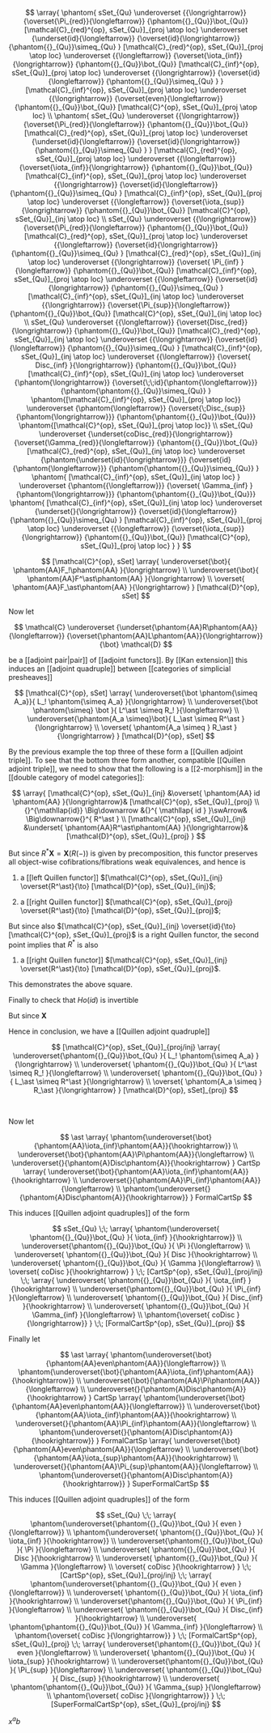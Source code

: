 

$$
  \array{
  \phantom{
  sSet_{Qu}
    \underoverset
      {{\longrightarrow}}
      {\overset{\Pi_{red}}{\longleftarrow}}
      {\phantom{{}_{Qu}}\bot_{Qu}}      
  [\mathcal{C}_{red}^{op}, sSet_{Qu}]_{proj \atop loc}
    \underoverset
      {\underset{id}{\longleftarrow}}
      {\overset{id}{\longrightarrow}}
      {\phantom{{}_{Qu}}\simeq_{Qu} }
  [\mathcal{C}_{red}^{op}, sSet_{Qu}]_{proj \atop loc}
    \underoverset
      {{\longleftarrow}}
      {\overset{\iota_{inf}}{\longrightarrow}}
      {\phantom{{}_{Qu}}\bot_{Qu}}
  [\mathcal{C}_{inf}^{op}, sSet_{Qu}]_{proj \atop loc}
    \underoverset
      {{\longrightarrow}}
      {\overset{id}{\longleftarrow}}
      {\phantom{{}_{Qu}}\simeq_{Qu} }
  }
  [\mathcal{C}_{inf}^{op}, sSet_{Qu}]_{proj \atop loc}
    \underoverset
      {{\longrightarrow}}
      {\overset{even}{\longleftarrow}}
      {\phantom{{}_{Qu}}\bot_{Qu}}
  [\mathcal{C}^{op}, sSet_{Qu}]_{proj \atop loc}
  \\
  \phantom{
  sSet_{Qu}
    \underoverset
      {{\longrightarrow}}
      {\overset{\Pi_{red}}{\longleftarrow}}
      {\phantom{{}_{Qu}}\bot_{Qu}}      
  [\mathcal{C}_{red}^{op}, sSet_{Qu}]_{proj \atop loc}
    \underoverset
      {\underset{id}{\longleftarrow}}
      {\overset{id}{\longrightarrow}}
      {\phantom{{}_{Qu}}\simeq_{Qu} }
  }
  [\mathcal{C}_{red}^{op}, sSet_{Qu}]_{proj \atop loc}
    \underoverset
      {{\longleftarrow}}
      {\overset{\iota_{inf}}{\longrightarrow}}
      {\phantom{{}_{Qu}}\bot_{Qu}}
  [\mathcal{C}_{inf}^{op}, sSet_{Qu}]_{proj \atop loc}
    \underoverset
      {{\longrightarrow}}
      {\overset{id}{\longleftarrow}}
      {\phantom{{}_{Qu}}\simeq_{Qu} }
  [\mathcal{C}_{inf}^{op}, sSet_{Qu}]_{proj \atop loc}
    \underoverset
      {{\longleftarrow}}
      {\overset{\iota_{sup}}{\longrightarrow}}
      {\phantom{{}_{Qu}}\bot_{Qu}}
  [\mathcal{C}^{op}, sSet_{Qu}]_{inj \atop loc}
  \\
  sSet_{Qu}
    \underoverset
      {{\longrightarrow}}
      {\overset{\Pi_{red}}{\longleftarrow}}
      {\phantom{{}_{Qu}}\bot_{Qu}}      
  [\mathcal{C}_{red}^{op}, sSet_{Qu}]_{proj \atop loc}
    \underoverset
      {{\longleftarrow}}
      {\overset{id}{\longrightarrow}}
      {\phantom{{}_{Qu}}\simeq_{Qu} }
  [\mathcal{C}_{red}^{op}, sSet_{Qu}]_{inj \atop loc}
    \underoverset
      {{\longrightarrow}}
      {\overset{ \Pi_{inf} }{\longleftarrow}}
      {\phantom{{}_{Qu}}\bot_{Qu}}
  [\mathcal{C}_{inf}^{op}, sSet_{Qu}]_{proj \atop loc}
    \underoverset
      {{\longleftarrow}}
      {\overset{id}{\longrightarrow}}
      {\phantom{{}_{Qu}}\simeq_{Qu} }
  [\mathcal{C}_{inf}^{op}, sSet_{Qu}]_{inj \atop loc}
    \underoverset
      {{\longrightarrow}}
      {\overset{\Pi_{sup}}{\longleftarrow}}
      {\phantom{{}_{Qu}}\bot_{Qu}}
  [\mathcal{C}^{op}, sSet_{Qu}]_{inj \atop loc}
  \\
  sSet_{Qu}
    \underoverset
      {{\longleftarrow}}
      {\overset{Disc_{red}}{\longrightarrow}}
      {\phantom{{}_{Qu}}\bot_{Qu}}
  [\mathcal{C}_{red}^{op}, sSet_{Qu}]_{inj \atop loc}
    \underoverset
      {{\longrightarrow}}
      {\overset{id}{\longleftarrow}}
      {\phantom{{}_{Qu}}\simeq_{Qu} }
  [\mathcal{C}_{inf}^{op}, sSet_{Qu}]_{inj \atop loc}
    \underoverset
      {{\longleftarrow}}
      {\overset{ Disc_{inf} }{\longrightarrow}}
      {\phantom{{}_{Qu}}\bot_{Qu}}
  [\mathcal{C}_{inf}^{op}, sSet_{Qu}]_{inj \atop loc}
    \underoverset
      {\phantom{\longrightarrow}}
      {\overset{\;\;id}{\phantom{\longleftarrow}}}
      {\phantom{\phantom{{}_{Qu}}\simeq_{Qu}} }
  \phantom{[\mathcal{C}_{inf}^{op}, sSet_{Qu}]_{proj \atop loc}}
    \underoverset
      {\phantom{\longleftarrow}}
      {\overset{\;Disc_{sup}}{\phantom{\longrightarrow}}}
      {\phantom{\phantom{{}_{Qu}}\bot_{Qu}}}
  \phantom{[\mathcal{C}^{op}, sSet_{Qu}]_{proj \atop loc}}
  \\
  sSet_{Qu}
    \underoverset
      {\underset{coDisc_{red}}{\longrightarrow}}
      {\overset{\Gamma_{red}}{\longleftarrow}}
      {\phantom{{}_{Qu}}\bot_{Qu}}      
  [\mathcal{C}_{red}^{op}, sSet_{Qu}]_{inj \atop loc}
    \underoverset
      {\phantom{\underset{id}{\longrightarrow}}}
      {\overset{id}{\phantom{\longleftarrow}}}
      {\phantom{\phantom{{}_{Qu}}\simeq_{Qu}} }
  \phantom{
  [\mathcal{C}_{inf}^{op}, sSet_{Qu}]_{inj \atop loc}
  }
    \underoverset
      {\phantom{{\longleftarrow}}}
      {\overset{ \Gamma_{inf} }{\phantom{\longrightarrow}}}
      {\phantom{\phantom{{}_{Qu}}\bot_{Qu}}}
  \phantom{
    [\mathcal{C}_{inf}^{op}, sSet_{Qu}]_{inj \atop loc}
    \underoverset
      {\underset{}{\longrightarrow}}
      {\overset{id}{\longleftarrow}}
      {\phantom{{}_{Qu}}\simeq_{Qu} }
  [\mathcal{C}_{inf}^{op}, sSet_{Qu}]_{proj \atop loc}
    \underoverset
      {{\longleftarrow}}
      {\overset{\iota_{sup}}{\longrightarrow}}
      {\phantom{{}_{Qu}}\bot_{Qu}}
  [\mathcal{C}^{op}, sSet_{Qu}]_{proj \atop loc}
  }
  }
$$


$$
  [\mathcal{C}^{op}, sSet]
    \array{
      \underoverset{\bot}{ \phantom{AA}F_!\phantom{AA}  }{\longrightarrow}
      \\
      \underoverset{\bot}{ \phantom{AA}F^\ast\phantom{AA}  }{\longrightarrow}
      \\
      \overset{ \phantom{AA}F_\ast\phantom{AA}  }{\longrightarrow}
    }
  [\mathcal{D}^{op}, sSet]
$$

Now let 

$$
  \mathcal{C}
    \underoverset
      {\underset{\phantom{AA}R\phantom{AA}}{\longleftarrow}}
      {\overset{\phantom{AA}L\phantom{AA}}{\longrightarrow}}
      {\bot}
  \mathcal{D}
$$

be a [[adjoint pair|pair]] of [[adjoint functors]]. By [[Kan extension]] this induces an [[adjoint quadruple]] between [[categories of simplicial presheaves]]

$$
  [\mathcal{C}^{op}, sSet]
    \array{
      \underoverset{\bot \phantom{\simeq A_a}}{ L_! \phantom{\simeq A_a} }{\longrightarrow}
      \\
      \underoverset{\bot \phantom{\simeq} \bot }{ L^\ast \simeq R_! }{\longleftarrow}
      \\
      \underoverset{\phantom{A_a \simeq}\bot}{ L_\ast \simeq R^\ast }{\longrightarrow}
      \\
      \overset{ \phantom{A_a \simeq } R_\ast }{\longrightarrow}
    }
  [\mathcal{D}^{op}, sSet]
$$

By the previous example the top three of these form a [[Quillen adjoint triple]]. To see that the bottom three form another, compatible [[Quillen adjoint triple]], we need to show that the following is a [[2-morphism]] in the [[double category of model categories]]:

$$
  \array{
    [\mathcal{C}^{op}, sSet_{Qu}]_{inj}
    &\overset{ \phantom{AA} id \phantom{AA} }{\longrightarrow}& 
    [\mathcal{C}^{op}, sSet_{Qu}]_{proj}   
    \\
    {}^{\mathllap{id}}
    \Big\downarrow
      &{}^{ \mathllap{ id } }\swArrow& 
    \Big\downarrow{}^{ R^\ast }
    \\
    [\mathcal{C}^{op}, sSet_{Qu}]_{inj}
    &\underset{ \phantom{AA}R^\ast\phantom{AA} }{\longrightarrow}&
    [\mathcal{D}^{op}, sSet_{Qu}]_{proj}
  }
$$

But since $R^\ast \mathbf{X} = \mathbf{X}(R(-))$ is given by precomposition, this functor preserves all object-wise cofibrations/fibrations weak equivalences, and hence is

1. a [[left Quillen functor]] $[\mathcal{C}^{op}, sSet_{Qu}]_{inj} \overset{R^\ast}{\to} [\mathcal{D}^{op}, sSet_{Qu}]_{inj}$;

1. a [[right Quillen functor]] $[\mathcal{C}^{op}, sSet_{Qu}]_{proj} \overset{R^\ast}{\to} [\mathcal{D}^{op}, sSet_{Qu}]_{proj}$;

But since also $[\mathcal{C}^{op}, sSet_{Qu}]_{inj} \overset{id}{\to} [\mathcal{C}^{op}, sSet_{Qu}]_{proj}$ is a right Quillen functor, the second point implies that $R^\ast$ is also 

1. a [[right Quillen functor]] $[\mathcal{C}^{op}, sSet_{Qu}]_{inj} \overset{R^\ast}{\to} [\mathcal{D}^{op}, sSet_{Qu}]_{proj}$.

This demonstrates the above square.



Finally to check that $Ho(id)$ is invertible


But since $\mathbf{X}$ 


Hence in conclusion, we have a [[Quillen adjoint quadruple]]

$$
  [\mathcal{C}^{op}, sSet_{Qu}]_{proj/inj}
    \array{
      \underoverset{\phantom{{}_{Qu}}\bot_{Qu} }{ L_! \phantom{\simeq A_a} }{\longrightarrow}
      \\
      \underoverset{ \phantom{{}_{Qu}}\bot_{Qu} }{ L^\ast \simeq R_! }{\longleftarrow}
      \\
      \underoverset{ \phantom{{}_{Qu}}\bot_{Qu} }{ L_\ast \simeq R^\ast }{\longrightarrow}
      \\
      \overset{ \phantom{A_a \simeq } R_\ast }{\longrightarrow}
    }
  [\mathcal{D}^{op}, sSet]_{proj}
$$


$\,$

Now let 

$$
  \ast
    \array{
      \phantom{\underoverset{\bot}{\phantom{AA}\iota_{inf}\phantom{AA}}{\hookrightarrow}}
      \\
      \underoverset{\bot}{\phantom{AA}\Pi\phantom{AA}}{\longleftarrow}
      \\
      \underoverset{}{\phantom{A}Disc\phantom{A}}{\hookrightarrow}
    }
  CartSp
    \array{
      \underoverset{\bot}{\phantom{AA}\iota_{inf}\phantom{AA}}{\hookrightarrow}
      \\
      \underoverset{}{\phantom{AA}\Pi_{inf}\phantom{AA}}{\longleftarrow}
      \\
      \phantom{\underoverset{}{\phantom{A}Disc\phantom{A}}{\hookrightarrow}}
    }
  FormalCartSp
$$

This induces [[Quillen adjoint quadruples]] of the form

$$
  sSet_{Qu}
  \;\;
    \array{
      \phantom{\underoverset{ \phantom{{}_{Qu}}\bot_{Qu} }{ \iota_{inf} }{\hookrightarrow}}
      \\
      \underoverset{\phantom{{}_{Qu}}\bot_{Qu} }{ \Pi }{\longleftarrow}
      \\
      \underoverset{ \phantom{{}_{Qu}}\bot_{Qu} }{ Disc }{\hookrightarrow}
      \\
      \underoverset{ \phantom{{}_{Qu}}\bot_{Qu} }{ \Gamma }{\longleftarrow}
      \\
      \overset{ coDisc }{\hookrightarrow}
    }
  \;\;
  [CartSp^{op}, sSet_{Qu}]_{proj/inj}
  \;\;
    \array{
      \underoverset{ \phantom{{}_{Qu}}\bot_{Qu} }{ \iota_{inf} }{\hookrightarrow}
      \\
      \underoverset{\phantom{{}_{Qu}}\bot_{Qu} }{ \Pi_{inf} }{\longleftarrow}
      \\
      \underoverset{ \phantom{{}_{Qu}}\bot_{Qu} }{ Disc_{inf} }{\hookrightarrow}
      \\
      \underoverset{ \phantom{{}_{Qu}}\bot_{Qu} }{ \Gamma_{inf} }{\longleftarrow}
      \\
      \phantom{\overset{ coDisc }{\longrightarrow}}
    }
  \;\;
  [FormalCartSp^{op}, sSet_{Qu}]_{proj}
$$


Finally let

$$
  \ast
    \array{
      \phantom{\underoverset{\bot}{\phantom{AA}even\phantom{AA}}{\longleftarrow}}      
      \\
      \phantom{\underoverset{\bot}{\phantom{AA}\iota_{inf}\phantom{AA}}{\hookrightarrow}}
      \\
      \underoverset{\bot}{\phantom{AA}\Pi\phantom{AA}}{\longleftarrow}
      \\
      \underoverset{}{\phantom{A}Disc\phantom{A}}{\hookrightarrow}
    }
  CartSp
    \array{
      \phantom{\underoverset{\bot}{\phantom{AA}even\phantom{AA}}{\longleftarrow}}      
      \\
      \underoverset{\bot}{\phantom{AA}\iota_{inf}\phantom{AA}}{\hookrightarrow}
      \\
      \underoverset{}{\phantom{AA}\Pi_{inf}\phantom{AA}}{\longleftarrow}
      \\
      \phantom{\underoverset{}{\phantom{A}Disc\phantom{A}}{\hookrightarrow}}
    }
  FormalCartSp
    \array{
      \underoverset{\bot}{\phantom{AA}even\phantom{AA}}{\longleftarrow}      
      \\
      \underoverset{\bot}{\phantom{AA}\iota_{sup}\phantom{AA}}{\hookrightarrow}      
      \\
      \underoverset{}{\phantom{AA}\Pi_{sup}\phantom{AA}}{\longleftarrow}
      \\
      \phantom{\underoverset{}{\phantom{A}Disc\phantom{A}}{\hookrightarrow}}
    }
  SuperFormalCartSp
$$

This induces [[Quillen adjoint quadruples]] of the form

$$
  sSet_{Qu}
  \;\;
    \array{
      \phantom{\underoverset{\phantom{{}_{Qu}}\bot_{Qu} }{ even }{\longleftarrow}}
      \\
      \phantom{\underoverset{ \phantom{{}_{Qu}}\bot_{Qu} }{ \iota_{inf} }{\hookrightarrow}}
      \\
      \underoverset{\phantom{{}_{Qu}}\bot_{Qu} }{ \Pi }{\longleftarrow}
      \\
      \underoverset{ \phantom{{}_{Qu}}\bot_{Qu} }{ Disc }{\hookrightarrow}
      \\
      \underoverset{ \phantom{{}_{Qu}}\bot_{Qu} }{ \Gamma }{\longleftarrow}
      \\
      \overset{ coDisc }{\hookrightarrow}
    }
  \;\;
  [CartSp^{op}, sSet_{Qu}]_{proj/inj}
  \;\;
    \array{
      \phantom{\underoverset{\phantom{{}_{Qu}}\bot_{Qu} }{ even }{\longleftarrow}}
      \\
      \underoverset{ \phantom{{}_{Qu}}\bot_{Qu} }{ \iota_{inf} }{\hookrightarrow}
      \\
      \underoverset{\phantom{{}_{Qu}}\bot_{Qu} }{ \Pi_{inf} }{\longleftarrow}
      \\
      \underoverset{ \phantom{{}_{Qu}}\bot_{Qu} }{ Disc_{inf} }{\hookrightarrow}
      \\
      \underoverset{ \phantom{\phantom{{}_{Qu}}\bot_{Qu}} }{ \Gamma_{inf} }{\longleftarrow}
      \\
      \phantom{\overset{ coDisc }{\longrightarrow}}
    }
  \;\;
  [FormalCartSp^{op}, sSet_{Qu}]_{proj}
  \;\;
    \array{
      \underoverset{\phantom{{}_{Qu}}\bot_{Qu} }{ even }{\longleftarrow}
      \\
      \underoverset{ \phantom{{}_{Qu}}\bot_{Qu} }{ \iota_{sup} }{\hookrightarrow}
      \\
      \underoverset{\phantom{{}_{Qu}}\bot_{Qu} }{ \Pi_{sup} }{\longleftarrow}
      \\
      \underoverset{ \phantom{{}_{Qu}}\bot_{Qu} }{ Disc_{sup} }{\hookrightarrow}
      \\
      \underoverset{ \phantom{\phantom{{}_{Qu}}\bot_{Qu}} }{ \Gamma_{sup} }{\longleftarrow}
      \\
      \phantom{\overset{ coDisc }{\longrightarrow}}
    }
  \;\;
  [SuperFormalCartSp^{op}, sSet_{Qu}]_{proj/inj}
$$


$x^ab$
























